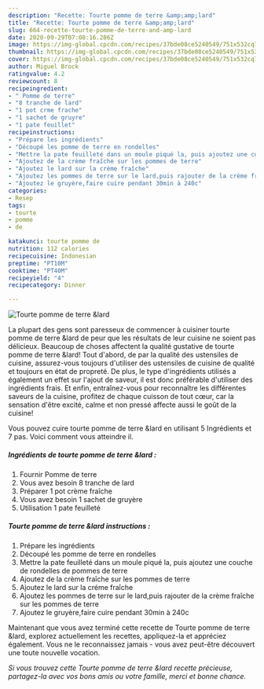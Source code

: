 ```yaml
---
description: "Recette: Tourte pomme de terre &amp;amp;lard"
title: "Recette: Tourte pomme de terre &amp;amp;lard"
slug: 664-recette-tourte-pomme-de-terre-and-amp-lard
date: 2020-09-29T07:08:16.286Z
image: https://img-global.cpcdn.com/recipes/37bde08ce5240549/751x532cq70/tourte-pomme-de-terre-lard-photo-principale-de-la-recette.jpg
thumbnail: https://img-global.cpcdn.com/recipes/37bde08ce5240549/751x532cq70/tourte-pomme-de-terre-lard-photo-principale-de-la-recette.jpg
cover: https://img-global.cpcdn.com/recipes/37bde08ce5240549/751x532cq70/tourte-pomme-de-terre-lard-photo-principale-de-la-recette.jpg
author: Miguel Brock
ratingvalue: 4.2
reviewcount: 8
recipeingredient:
- " Pomme de terre"
- "8 tranche de lard"
- "1 pot crme frache"
- "1 sachet de gruyre"
- "1 pate feuillet"
recipeinstructions:
- "Prépare les ingrédients"
- "Découpé les pomme de terre en rondelles"
- "Mettre la pate feuilleté dans un moule piqué la, puis ajoutez une couche de rondelles de pommes de terre"
- "Ajoutez de la crème fraîche sur les pommes de terre"
- "Ajoutez le lard sur la créme fraîche"
- "Ajoutez les pommes de terre sur le lard,puis rajouter de la crème fraîche sur les pommes de terre"
- "Ajoutez le gruyère,faire cuire pendant 30min à 240c"
categories:
- Resep
tags:
- tourte
- pomme
- de

katakunci: tourte pomme de 
nutrition: 112 calories
recipecuisine: Indonesian
preptime: "PT10M"
cooktime: "PT40M"
recipeyield: "4"
recipecategory: Dinner

---
```



![Tourte pomme de terre &amp;lard](https://img-global.cpcdn.com/recipes/37bde08ce5240549/751x532cq70/tourte-pomme-de-terre-lard-photo-principale-de-la-recette.jpg)

La plupart des gens sont paresseux de commencer à cuisiner tourte pomme de terre &amp;lard de peur que les résultats de leur cuisine ne soient pas délicieux. Beaucoup de choses affectent la qualité gustative de tourte pomme de terre &amp;lard! Tout d'abord, de par la qualité des ustensiles de cuisine, assurez-vous toujours d'utiliser des ustensiles de cuisine de qualité et toujours en état de propreté. De plus, le type d'ingrédients utilisés a également un effet sur l'ajout de saveur, il est donc préférable d'utiliser des ingrédients frais. Et enfin, entraînez-vous pour reconnaître les différentes saveurs de la cuisine, profitez de chaque cuisson de tout cœur, car la sensation d'être excité, calme et non pressé affecte aussi le goût de la cuisine!

<!--inarticleads1-->

Vous pouvez cuire tourte pomme de terre &amp;lard en utilisant 5 Ingrédients et 7 pas. Voici comment vous atteindre il.

##### Ingrédients de tourte pomme de terre &amp;lard :

1. Fournir  Pomme de terre
1. Vous avez besoin 8 tranche de lard
1. Préparer 1 pot crème fraîche
1. Vous avez besoin 1 sachet de gruyère
1. Utilisation 1 pate feuilleté




<!--inarticleads2-->

##### Tourte pomme de terre &amp;lard instructions :

1. Prépare les ingrédients
1. Découpé les pomme de terre en rondelles
1. Mettre la pate feuilleté dans un moule piqué la, puis ajoutez une couche de rondelles de pommes de terre
1. Ajoutez de la crème fraîche sur les pommes de terre
1. Ajoutez le lard sur la créme fraîche
1. Ajoutez les pommes de terre sur le lard,puis rajouter de la crème fraîche sur les pommes de terre
1. Ajoutez le gruyère,faire cuire pendant 30min à 240c




<!--inarticleads1-->

<p>
Maintenant que vous avez terminé cette recette de Tourte pomme de terre &amp;lard, explorez actuellement les recettes, appliquez-la et appréciez également. Vous ne le reconnaissez jamais - vous avez peut-être découvert une toute nouvelle vocation.
</p>

<p>
<i>Si vous trouvez cette Tourte pomme de terre &amp;lard recette précieuse, partagez-la avec vos bons amis ou votre famille, merci et bonne chance.</i>
</p>
